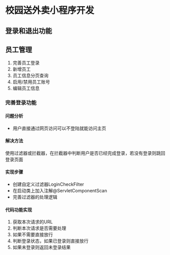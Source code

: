 # 校园送外卖小程序开发



## 登录和退出功能



## 员工管理

1. 完善员工登录
2. 新增员工
3. 员工信息分页查询
4. 启用/禁用员工账号
5. 编辑员工信息


### 完善登录功能

#### 问题分析

* 用户直接通过网页访问可以不登陆就能访问主页

#### 解决方法
使用过滤器或拦截器，在拦截器中判断用户是否已经完成登录，若没有登录则跳回登录页面

#### 实现步骤
    
* 创建自定义过滤器LoginCheckFilter
* 在启动类上加入注解@ServletComponentScan
* 完善过滤器的处理逻辑

#### 代码功能实现

1. 获取本次请求的URL
2. 判断本次请求是否需要处理
3. 如果不需要直接放行
4. 判断登录状态，如果已登录则直接放行
5. 如果未登录则返回未登录结果